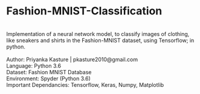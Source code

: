 # Fashion-MNIST-Classification
</br>
Implementation of a neural network model, to classify images of clothing, like sneakers and shirts in the Fashion-MNIST dataset, using Tensorflow; in python. </br>
</br>
Author: Priyanka Kasture | pkasture2010@gmail.com </br>
Language: Python 3.6 </br>
Dataset: Fashion MNIST Database </br>
Environment: Spyder (Python 3.6) </br>
Important Dependancies: Tensorflow, Keras, Numpy, Matplotlib </br>
